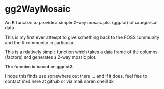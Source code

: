 # gg2WayMosaic
An R function to provide a simple 2-way mosaic plot (ggplot) of categorical data. 

This is my first ever attempt to give something back to the FOSS community and the R community in particular.

This is a relatively simple function which takes a data frame of the columns (factors) and generates a 2-way mosaic plot.

The function is based on ggplot2.

I hope this finds use somewhere out there ... and if it does, feel free to contact med here at github or via mail: soren oneill dk
